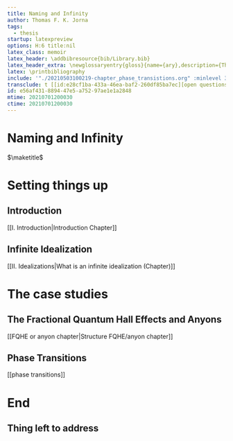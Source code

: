 ```yaml
---
title: Naming and Infinity
author: Thomas F. K. Jorna
tags:
  - thesis
startup: latexpreview
options: H:6 title:nil
latex_class: memoir
latex_header: \addbibresource{bib/Library.bib}
latex_header_extra: \newglossaryentry{gloss}{name={ary},description={This is a glossary link}}
latex: \printbibliography
include: '"./20210503100219-chapter_phase_transistions.org" :minlevel 3'
transclude: t [[id:e28cf1ba-433a-46ea-baf2-260df85ba7ec][open questions for my thesis]]
id: e56af431-8894-47e5-a752-97ae1e1a2848
mtime: 20210701200030
ctime: 20210701200030
---
```


# Naming and Infinity

$\maketitle$



<!-- gls:gloss -->



# Setting things up

## Introduction

[[I. Introduction|Introduction Chapter]]

## Infinite Idealization

[[II. Idealizations|What is an infinite idealization (Chapter)]]

# The case studies

## The Fractional Quantum Hall Effects and Anyons

[[FQHE or anyon chapter|Structure FQHE/anyon chapter]]

## Phase Transitions

[[phase transitions]]

# End

## Thing left to address

<!-- [[id:e28cf1ba-433a-46ea-baf2-260df85ba7ec][open questions for my thesis]] -->

<!-- [[id:e28cf1ba-433a-46ea-baf2-260df85ba7ec][open questions for my thesis]]
 -->
